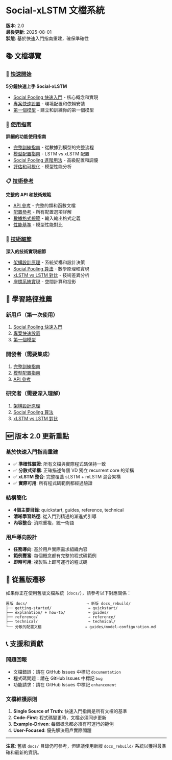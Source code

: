 # Social-xLSTM 文檔系統

**版本**: 2.0  
**最後更新**: 2025-08-01  
**狀態**: 基於快速入門指南重建，確保準確性

## 📚 文檔導覽

### 🚀 [快速開始](quickstart/)
**5分鐘快速上手 Social-xLSTM**
- [Social Pooling 快速入門](quickstart/social-pooling-quickstart.md) - 核心概念和實現
- [專案快速設置](quickstart/project-setup.md) - 環境配置和依賴安裝
- [第一個模型](quickstart/first-model.md) - 建立和訓練你的第一個模型

### 📖 [使用指南](guides/)
**詳細的功能使用指南**
- [完整訓練指南](guides/training-guide.md) - 從數據到模型的完整流程
- [模型配置指南](guides/model-configuration.md) - LSTM vs xLSTM 配置
- [Social Pooling 進階用法](guides/social-pooling-advanced.md) - 高級配置和調優
- [評估和可視化](guides/evaluation-visualization.md) - 模型性能分析

### 📋 [技術參考](reference/)
**完整的 API 和技術規範**
- [API 參考](reference/api-reference.md) - 完整的類和函數文檔
- [配置參考](reference/configuration-reference.md) - 所有配置選項詳解
- [數據格式規範](reference/data-formats.md) - 輸入輸出格式定義
- [性能基準](reference/benchmarks.md) - 模型性能對比

### 🔧 [技術細節](technical/)
**深入的技術實現細節**
- [架構設計原理](technical/architecture-design.md) - 系統架構和設計決策
- [Social Pooling 算法](technical/social-pooling-algorithm.md) - 數學原理和實現
- [xLSTM vs LSTM 對比](technical/xlstm-lstm-comparison.md) - 技術差異分析
- [座標系統實現](technical/coordinate-system.md) - 空間計算和投影

## 🎯 學習路徑推薦

### 新用戶（第一次使用）
1. [Social Pooling 快速入門](quickstart/social-pooling-quickstart.md)
2. [專案快速設置](quickstart/project-setup.md)
3. [第一個模型](quickstart/first-model.md)

### 開發者（需要集成）
1. [完整訓練指南](guides/training-guide.md)
2. [模型配置指南](guides/model-configuration.md)
3. [API 參考](reference/api-reference.md)

### 研究者（需要深入理解）
1. [架構設計原理](technical/architecture-design.md)
2. [Social Pooling 算法](technical/social-pooling-algorithm.md)
3. [xLSTM vs LSTM 對比](technical/xlstm-lstm-comparison.md)

## 🆕 版本 2.0 更新重點

### 基於快速入門指南重建
- ✅ **準確性驗證**: 所有文檔與實際程式碼保持一致
- ✅ **分散式架構**: 正確描述每個 VD 獨立 recurrent core 的架構
- ✅ **xLSTM 整合**: 完整覆蓋 sLSTM + mLSTM 混合架構
- ✅ **實際可用**: 所有程式碼範例都經過驗證

### 結構簡化
- **4個主要目錄**: quickstart, guides, reference, technical
- **清晰學習路徑**: 從入門到精通的漸進式引導
- **內容整合**: 消除重複，統一術語

### 用戶導向設計
- **任務導向**: 基於用戶實際需求組織內容
- **範例豐富**: 每個概念都有完整的程式碼範例
- **即時可用**: 複製貼上即可運行的程式碼

## 🔄 從舊版遷移

如果你正在使用舊版文檔系統（`docs/`），請參考以下對應關係：

```
舊版 docs/                          → 新版 docs_rebuild/
├── getting-started/                → quickstart/
├── explanation/ + how-to/          → guides/
├── reference/                      → reference/
├── technical/                      → technical/
└── 分散的配置文檔                   → guides/model-configuration.md
```

## 📞 支援和貢獻

### 問題回報
- 文檔錯誤：請在 GitHub Issues 中標記 `documentation`
- 程式碼問題：請在 GitHub Issues 中標記 `bug`
- 功能請求：請在 GitHub Issues 中標記 `enhancement`

### 文檔維護原則
1. **Single Source of Truth**: 快速入門指南是所有文檔的基準
2. **Code-First**: 程式碼變更時，文檔必須同步更新
3. **Example-Driven**: 每個概念都必須有可運行的範例
4. **User-Focused**: 優先解決用戶實際問題

---

**注意**: 舊版 `docs/` 目錄仍可參考，但建議使用新版 `docs_rebuild/` 系統以獲得最準確和最新的資訊。